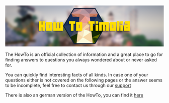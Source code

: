 ![The HowTo](HowToTimolia.png)

The HowTo is an official collection of information and a great place to go for finding answers to questions you always wondered about or never asked for.

You can quickly find interesting facts of all kinds. 
In case one of your questions either is not covered on the following pages or the answer seems to be incomplete, feel free to contact us through our [support](/discord/#support)

There is also an german version of the HowTo, you can find it [here](https://howto.timolia.de/)

